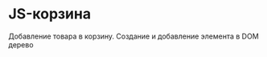 <h1>JS-корзина</h1>
<p>Добавление товара в корзину. Создание и добавление элемента в DOM дерево</p>
